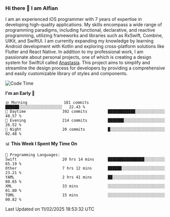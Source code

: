 ### Hi there 👋 I am Alfian
I am an experienced iOS programmer with 7 years of expertise in developing high-quality applications. My skills encompass a wide range of programming paradigms, including functional, declarative, and reactive programming, utilizing frameworks and libraries such as RxSwift, Combine, UIKit, and SwiftUI. I am currently expanding my knowledge by learning Android development with Kotlin and exploring cross-platform solutions like Flutter and React Native. In addition to my professional work, I am passionate about personal projects, one of which is creating a design system for SwiftUI called [Anastasia](https://github.com/alfian0/Anastasia). This project aims to simplify and streamline the design process for developers by providing a comprehensive and easily customizable library of styles and components.

<!--START_SECTION:waka-->
![Code Time](http://img.shields.io/badge/Code%20Time-482%20hrs%2054%20mins-blue)

**I'm an Early 🐤** 

```text
🌞 Morning                181 commits         ██████░░░░░░░░░░░░░░░░░░░   22.43 % 
🌆 Daytime                392 commits         ████████████░░░░░░░░░░░░░   48.57 % 
🌃 Evening                214 commits         ███████░░░░░░░░░░░░░░░░░░   26.52 % 
🌙 Night                  20 commits          █░░░░░░░░░░░░░░░░░░░░░░░░   02.48 % 
```


📊 **This Week I Spent My Time On** 

```text
💬 Programming Languages: 
Swift                    20 hrs 14 mins      ████████████████░░░░░░░░░   65.19 % 
Other                    7 hrs 12 mins       ██████░░░░░░░░░░░░░░░░░░░   23.21 % 
YAML                     2 hrs 41 mins       ██░░░░░░░░░░░░░░░░░░░░░░░   08.65 % 
XML                      33 mins             ░░░░░░░░░░░░░░░░░░░░░░░░░   01.80 % 
TOML                     15 mins             ░░░░░░░░░░░░░░░░░░░░░░░░░   00.82 % 
```


 Last Updated on 11/02/2025 18:53:32 UTC
<!--END_SECTION:waka-->
